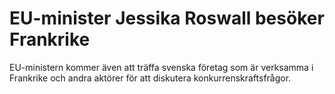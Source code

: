 # EU-minister Jessika Roswall besöker Frankrike

EU\-ministern kommer även att träffa svenska företag som är verksamma i Frankrike och andra aktörer för att diskutera konkurrenskraftsfrågor.
